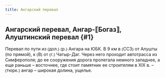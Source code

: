 ```yaml
---
title: Ангарский перевал
---
```

## Ангарский перевал, Ангар-⟦Богаз⟧, Алуштинский перевал {#1}

Перевал по пути из ⦅дол.⦆ ⦅р.⦆ Ангара на ЮБК. В 9 км в ⦅ССЗ⦆ от Алушты (по прямой), к ⦅В⦆ от ⦅г.⦆ Чатыр-Даг. Через него проходит автотрасса из Симферополя; до ее сооружения дорога пролегала немного западнее, а еще раньше – восточнее, где стоит памятник ее строителям в XIX в. – ⦅тюрк.⦆ ангар – широкая долина, ущелье.
